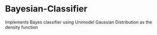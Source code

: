 # Bayesian-Classifier
Implements Bayes classifier using Unimodel Gaussian Distribution as the density function
